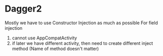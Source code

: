 # Dagger2
Mostly we have to use Constructor Injection as much as possible
For field injection
1. cannot use AppCompatActivity
2. if later we have different activity, then need to create different inject method (Name of method doesn't matter)
